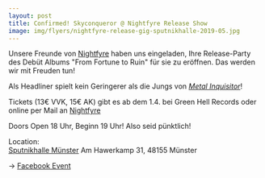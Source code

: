 ```yaml
---
layout: post
title: Confirmed! Skyconqueror @ Nightfyre Release Show
image: img/flyers/nightfyre-release-gig-sputnikhalle-2019-05.jpg
---
```



Unsere Freunde von [Nightfyre](https://facebook.com/Nightfyreband/) haben uns eingeladen, Ihre Release-Party des Debüt Albums "From Fortune to Ruin" für sie zu eröffnen. Das werden wir mit Freuden tun! 

Als Headliner spielt kein Geringerer als die Jungs von *[Metal Inquisitor](https://www.metalinquisitor.de/)*!

Tickets (13€ VVK, 15€ AK) gibt es ab dem 1.4. bei Green Hell Records oder online per Mail an [Nightfyre](mailto:nightfyreband@gmail.com)

Doors Open 18 Uhr, Beginn 19 Uhr! Also seid pünktlich!

Location:  
[Sputnikhalle Münster](https://www.sputnikhalle.de/)
Am Hawerkamp 31, 48155 Münster

-> [Facebook Event](https://www.facebook.com/events/329284561022876/)